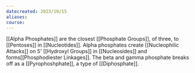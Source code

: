 ```yaml
---
datecreated: 2023/10/15
aliases: 
course:
---
```

[[Alpha Phosphates]] are the closest [[Phosphate Groups]], of three, to [[Pentoses]] in [[Nucleotides]]. Alpha phosphates create [[Nucleophilic Attacks]] on 5' [[Hydroxyl Groups]] in [[Nucleosides]] and forms[[Phosphodiester Linkages]]. The beta and gamma phosphate breaks off as a [[Pyrophoshphate]], a type of [[Diphosphate]].